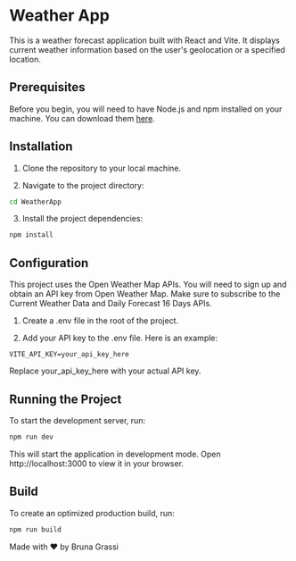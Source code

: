 # Weather App

This is a weather forecast application built with React and Vite. It displays current weather information based on the user's geolocation or a specified location.

## Prerequisites

Before you begin, you will need to have Node.js and npm installed on your machine. You can download them [here](https://nodejs.org/).

## Installation

1. Clone the repository to your local machine.

2. Navigate to the project directory:

```bash
cd WeatherApp
```

3. Install the project dependencies:

```bash
npm install
```

## Configuration

This project uses the Open Weather Map APIs. You will need to sign up and obtain an API key from Open Weather Map. Make sure to subscribe to the Current Weather Data and Daily Forecast 16 Days APIs.

1. Create a .env file in the root of the project.

2. Add your API key to the .env file. Here is an example:

```env
VITE_API_KEY=your_api_key_here
```

Replace your_api_key_here with your actual API key.

## Running the Project

To start the development server, run:

```bash
npm run dev
```

This will start the application in development mode. Open http://localhost:3000 to view it in your browser.

## Build

To create an optimized production build, run:

```bash
npm run build
```

Made with ❤️ by Bruna Grassi
